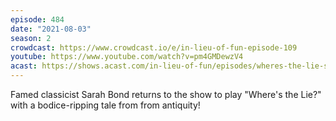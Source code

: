 ```yaml
---
episode: 484
date: "2021-08-03"
season: 2
crowdcast: https://www.crowdcast.io/e/in-lieu-of-fun-episode-109
youtube: https://www.youtube.com/watch?v=pm4GMDewzV4
acast: https://shows.acast.com/in-lieu-of-fun/episodes/wheres-the-lie-sarah-bond-edition
---
```

Famed classicist Sarah Bond returns to the show to play "Where's the Lie?" with a bodice-ripping tale from from antiquity!
